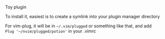 Toy plugin

To install it, easiest is to create a symlink into your plugin manager directory

For vim-plug, it will be in `~/.vim/plugged` or something like that, and add `Plug '~/nvim/plugged/potion'` in your .vimrc

